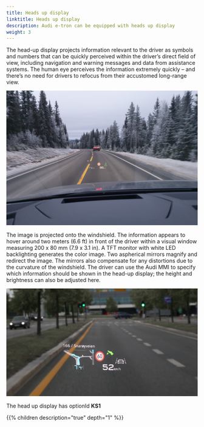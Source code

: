 ```yaml
---
title: Heads up display
linktitle: Heads up display
description: Audi e-tron can be equipped with heads up display
weight: 3
---
```


The head-up display projects information relevant to the driver as symbols and numbers that can be quickly perceived within the driver’s direct field of view, including navigation and warning messages and data from assistance systems. The human eye perceives the information extremely quickly – and there’s no need for drivers to refocus from their accustomed long-range view.

![Heads Up Display](headup.jpg "Heads up display on Audi e-tron")

The image is projected onto the windshield. The information appears to hover around two meters (6.6 ft) in front of the driver within a visual window measuring 200 x 80 mm (7.9 x 3.1 in). A TFT monitor with white LED backlighting generates the color image. Two aspherical mirrors magnify and redirect the image. The mirrors also compensate for any distortions due to the curvature of the windshield. The driver can use the Audi MMI to specify which information should be shown in the head-up display; the height and brightness can also be adjusted here.

![Heads Up Display](headup2.jpg "Headup with route information and efficient assistant suggesting to slow down")

The head up display has optionId **KS1**

{{% children description="true" depth="1" %}}
